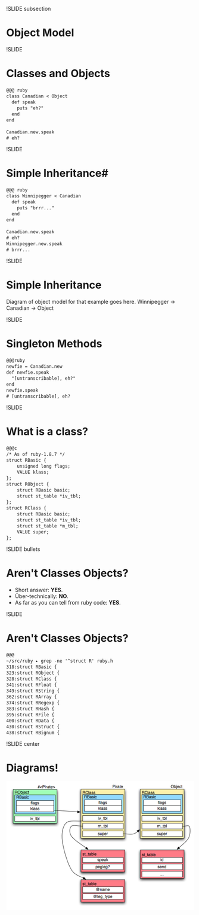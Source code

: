 !SLIDE subsection

# Object Model #

!SLIDE

# Classes and Objects #

	@@@ ruby
	class Canadian < Object
	  def speak
	    puts "eh?"
	  end	  
	end

	Canadian.new.speak
	# eh?

!SLIDE

# Simple Inheritance#

	@@@ ruby
	class Winnipegger < Canadian
	  def speak
	    puts "brrr..."
	  end	  
	end

	Canadian.new.speak
	# eh?
	Winnipegger.new.speak
	# brrr...

!SLIDE

# Simple Inheritance #

Diagram of object model for that example goes here. Winnipegger ->
Canadian -> Object

!SLIDE

# Singleton Methods #

	@@@ruby
	newfie = Canadian.new
	def newfie.speak
	  "[untranscribable], eh?"
	end
	newfie.speak
	# [untranscribable], eh? 

!SLIDE 

# What is a class? #

	@@@c
	/* As of ruby-1.8.7 */
	struct RBasic {
	    unsigned long flags;
	    VALUE klass;
	};
	struct RObject {
	    struct RBasic basic;
	    struct st_table *iv_tbl;
	};
	struct RClass {
	    struct RBasic basic;
	    struct st_table *iv_tbl;
	    struct st_table *m_tbl;
	    VALUE super;
	};

!SLIDE bullets

# Aren't Classes Objects? #

* Short answer: **YES**.
* Über-technically: **NO**.
* As far as you can tell from ruby code: **YES**.

!SLIDE

# Aren't Classes Objects? #

	@@@
	~/src/ruby ▸ grep -ne '^struct R' ruby.h
	318:struct RBasic {
	323:struct RObject {
	328:struct RClass {
	341:struct RFloat {
	349:struct RString {
	362:struct RArray {
	374:struct RRegexp {
	383:struct RHash {
	395:struct RFile {
	400:struct RData {
	430:struct RStruct {
	438:struct RBignum {

!SLIDE center

# Diagrams! #

![foo2.png](foo2.png)

